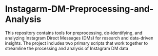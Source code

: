 # Instagarm-DM-Preprocessing-and-Analysis
This repository contains tools for preprocessing, de-identifying, and analyzing Instagram Direct Messages (DMs) for research and data-driven insights. The project includes two primary scripts that work together to streamline the processing and analysis of Instagram DM data
